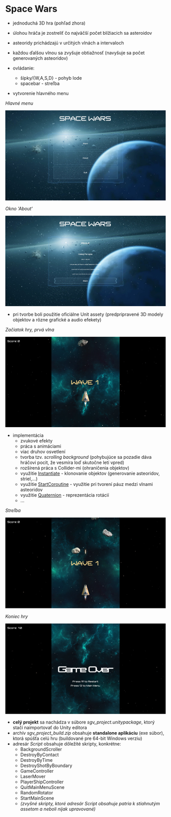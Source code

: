 # Space Wars

- jednoduchá 3D hra (pohľad zhora)
- úlohou hráča je zostreliť čo najväčší počet blížiacich sa asteroidov 
- asteoridy prichádzajú v určitých vlnách a intervaloch
- každou ďalšou vlnou sa zvyšuje obtiažnosť (navyšuje sa počet generovaných asteoridov)
- ovládanie: 
  * šípky/{W,A,S,D} - pohyb lode
  * spacebar - streľba

- vytvorenie hlavného menu

*Hlavné menu*
<p align="center">
  <img src="https://github.com/matejperejda/SGV1-projekt/blob/master/screenshots/01.jpg?raw=true" alt="main-menu-img"/>
</p>

*Okno 'About'*
<p align="center">
  <img src="https://github.com/matejperejda/SGV1-projekt/blob/master/screenshots/02.jpg?raw=true" alt="main-menu-about--img"/>
</p>

- pri tvorbe boli použitie oficiálne Unit assety (predpripravené 3D modely objektov a rôzne grafické a audio efekety)

*Začiatok hry, prvá vlna*
<p align="center">
  <img src="https://github.com/matejperejda/SGV1-projekt/blob/master/screenshots/03.jpg?raw=true" alt="game-start-img"/>
</p>

- implementácia 
	* zvukové efekty
	* práca s animáciami 
	* viac druhov osvetlení
	* tvorba tzv. *scrolling background* (pohybujúce sa pozadie dáva hráčovi pocit, že vesmíra loď skutočne letí vpred)
	* rozšírená práca s Collider-mi (ohraničenia objektov)
	* využitie [Instantiate](https://docs.unity3d.com/ScriptReference/Object.Instantiate.html) - klonovanie objektov (generovanie asteoridov, striel,...)
  * využitie [StartCoroutine](https://docs.unity3d.com/ScriptReference/MonoBehaviour.StartCoroutine.html) - využitie pri tvorení páuz medzi vlnami asteoridov  
  * využitie [Quaternion](https://docs.unity3d.com/ScriptReference/Quaternion.html) - reprezentácia rotácií
  * ...
	
*Streľba*
<p align="center">
  <img src="https://github.com/matejperejda/SGV1-projekt/blob/master/screenshots/04.jpg?raw=true" alt="firing-img"/>
</p>  

*Koniec hry*
<p align="center">
  <img src="https://github.com/matejperejda/SGV1-projekt/blob/master/screenshots/05.jpg?raw=true  " alt="game-over-img"/>
</p>  
  
- **celý projekt** sa nachádza v súbore *sgv_project.unitypackage*, ktorý stačí naimportovať do Unity editora
- archív *sgv_project_build.zip* obsahuje **standalone aplikáciu** (exe súbor), ktorá spúšťa celú hru (buildované pre 64-bit Windows verziu)
- adresár *Script* obsahuje dôležité skripty, konkrétne: 
   * BackgroundScroller 
   * DestroyByContact 
   * DestroyByTime 
   * DestroyShotByBoundary 
   * GameController
   * LaserMover 
   * PlayerShipController
   * QuitMainMenuScene
   * RandomRotator
   * StartMainScene 
   * *(zvyšné skripty, ktoré adresár Script obsahuje patria k stiahnutým assetom a neboli nijak upravované)*
